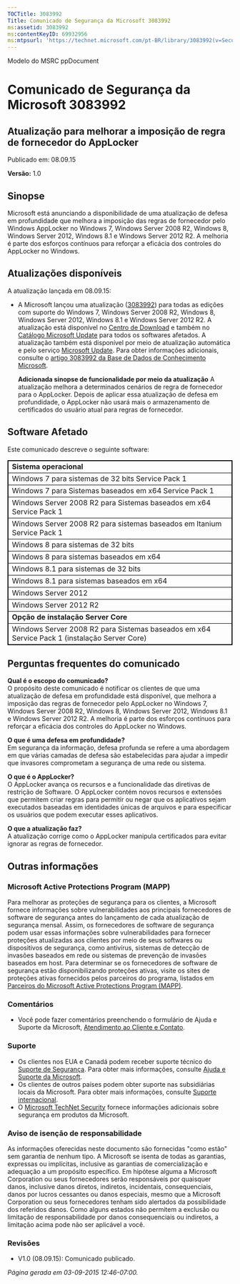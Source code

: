```yaml
---
TOCTitle: 3083992
Title: Comunicado de Segurança da Microsoft 3083992
ms:assetid: 3083992
ms:contentKeyID: 69932956
ms:mtpsurl: 'https://technet.microsoft.com/pt-BR/library/3083992(v=Security.10)'
---
```


Modelo do MSRC ppDocument

Comunicado de Segurança da Microsoft 3083992
============================================

Atualização para melhorar a imposição de regra de fornecedor do AppLocker
-------------------------------------------------------------------------

Publicado em: 08.09.15

**Versão:** 1.0

Sinopse
-------

<span id="sectionToggle0"></span>
Microsoft está anunciando a disponibilidade de uma atualização de defesa em profundidade que melhora a imposição das regras de fornecedor pelo Windows AppLocker no Windows 7, Windows Server 2008 R2, Windows 8, Windows Server 2012, Windows 8.1 e Windows Server 2012 R2. A melhoria é parte dos esforços contínuos para reforçar a eficácia dos controles do AppLocker no Windows.

Atualizações disponíveis
------------------------

<span id="sectionToggle1"></span>
A atualização lançada em 08.09.15:

-   A Microsoft lançou uma atualização ([3083992](http://support.microsoft.com/kb/3083992)) para todas as edições com suporte do Windows 7, Windows Server 2008 R2, Windows 8, Windows Server 2012, Windows 8.1 e Windows Server 2012 R2. A atualização está disponível no [Centro de Download](https://www.microsoft.com/pt-br/download/default.aspx) e também no [Catálogo Microsoft Update](http://catalog.update.microsoft.com/v7/site/install.aspx) para todos os softwares afetados. A atualização também está disponível por meio de atualização automática e pelo serviço [Microsoft Update](http://update.microsoft.com/microsoftupdate/v6/vistadefault.aspx?ln=pt-br). Para obter informações adicionais, consulte o [artigo 3083992 da Base de Dados de Conhecimento Microsoft](http://support.microsoft.com/kb/3083992).  

    **Adicionada sinopse de funcionalidade por meio da atualização**
    A atualização melhora a determinados cenários de regra de fornecedor para o AppLocker. Depois de aplicar essa atualização de defesa em profundidade, o AppLocker não usará mais o armazenamento de certificados do usuário atual para regras de fornecedor.

Software Afetado
----------------

<span id="sectionToggle2"></span>
Este comunicado descreve o seguinte software:

 
<p> </p>
<table style="border:1px solid black;">
<colgroup>
<col width="100%" />
</colgroup>
<tbody>
<tr class="odd">
<td style="border:1px solid black;"><strong>Sistema operacional</strong></td>
</tr>
<tr class="even">
<td style="border:1px solid black;">Windows 7 para sistemas de 32 bits Service Pack 1</td>
</tr>
<tr class="odd">
<td style="border:1px solid black;">Windows 7 para Sistemas baseados em x64 Service Pack 1</td>
</tr>
<tr class="even">
<td style="border:1px solid black;">Windows Server 2008 R2 para Sistemas baseados em x64 Service Pack 1</td>
</tr>
<tr class="odd">
<td style="border:1px solid black;">Windows Server 2008 R2 para sistemas baseados em Itanium Service Pack 1</td>
</tr>
<tr class="even">
<td style="border:1px solid black;">Windows 8 para sistemas de 32 bits</td>
</tr>
<tr class="odd">
<td style="border:1px solid black;">Windows 8 para sistemas baseados em x64</td>
</tr>
<tr class="even">
<td style="border:1px solid black;">Windows 8.1 para sistemas de 32 bits</td>
</tr>
<tr class="odd">
<td style="border:1px solid black;">Windows 8.1 para sistemas baseados em x64</td>
</tr>
<tr class="even">
<td style="border:1px solid black;">Windows Server 2012</td>
</tr>
<tr class="odd">
<td style="border:1px solid black;">Windows Server 2012 R2</td>
</tr>
<tr class="even">
<td style="border:1px solid black;"><strong>Opção de instalação Server Core</strong></td>
</tr>
<tr class="odd">
<td style="border:1px solid black;">Windows Server 2008 R2 para Sistemas baseados em x64 Service Pack 1 (instalação Server Core)</td>
</tr>
</tbody>
</table>
  
Perguntas frequentes do comunicado  
----------------------------------
  
<span id="sectionToggle3"></span>
**Qual é o escopo do comunicado?**  
O propósito deste comunicado é notificar os clientes de que uma atualização de defesa em profundidade está disponível, que melhora a imposição das regras de fornecedor pelo AppLocker no Windows 7, Windows Server 2008 R2, Windows 8, Windows Server 2012, Windows 8.1 e Windows Server 2012 R2. A melhoria é parte dos esforços contínuos para reforçar a eficácia dos controles do AppLocker no Windows.
  
**O que é uma defesa em profundidade?**   
Em segurança da informação, defesa profunda se refere a uma abordagem em que várias camadas de defesa são estabelecidas para ajudar a impedir que invasores comprometam a segurança de uma rede ou sistema.
  
**O que é o AppLocker?**  
O AppLocker avança os recursos e a funcionalidade das diretivas de restrição de Software. O AppLocker contém novos recursos e extensões que permitem criar regras para permitir ou negar que os aplicativos sejam executados baseadas em identidades únicas de arquivos e para especificar os usuários que podem executar esses aplicativos.
  
**O que a atualização faz?**  
A atualização corrige como o AppLocker manipula certificados para evitar ignorar as regras de fornecedor.
  
Outras informações  
------------------
  
<span id="sectionToggle4"></span>
### Microsoft Active Protections Program (MAPP)
  
Para melhorar as proteções de segurança para os clientes, a Microsoft fornece informações sobre vulnerabilidades aos principais fornecedores de software de segurança antes do lançamento de cada atualização de segurança mensal. Assim, os fornecedores de software de segurança podem usar essas informações sobre vulnerabilidades para fornecer proteções atualizadas aos clientes por meio de seus softwares ou dispositivos de segurança, como antivírus, sistemas de detecção de invasões baseados em rede ou sistemas de prevenção de invasões baseados em host. Para determinar se os fornecedores de software de segurança estão disponibilizando proteções ativas, visite os sites de proteções ativas fornecidos pelos parceiros do programa, listados em [Parceiros do Microsoft Active Protections Program (MAPP)](http://technet.microsoft.com/pt-br/security/dn467918).
  
### Comentários
  
-   Você pode fazer comentários preenchendo o formulário de Ajuda e Suporte da Microsoft, [Atendimento ao Cliente e Contato](http://support.microsoft.com/kb/?scid=sw;en;1257&amp;showpage=1&amp;ws=technet&amp;sd=tech).
  
### Suporte
  
-   Os clientes nos EUA e Canadá podem receber suporte técnico do [Suporte de Segurança](https://consumersecuritysupport.microsoft.com/default.aspx?mkt=pt-br). Para obter mais informações, consulte [Ajuda e Suporte da Microsoft](https://support.microsoft.com/pt-br).  
-   Os clientes de outros países podem obter suporte nas subsidiárias locais da Microsoft. Para obter mais informações, consulte [Suporte internacional](http://support.microsoft.com/common/international.aspx?ln=pt-br).  
-   O [Microsoft TechNet Security](http://technet.microsoft.com/pt-br/security/default.aspx) fornece informações adicionais sobre segurança em produtos da Microsoft.
  
### Aviso de isenção de responsabilidade
  
As informações oferecidas neste documento são fornecidas "como estão" sem garantia de nenhum tipo. A Microsoft se isenta de todas as garantias, expressas ou implícitas, inclusive as garantias de comercialização e adequação a um propósito específico. Em hipótese alguma a Microsoft Corporation ou seus fornecedores serão responsáveis por quaisquer danos, inclusive danos diretos, indiretos, incidentais, consequenciais, danos por lucros cessantes ou danos especiais, mesmo que a Microsoft Corporation ou seus fornecedores tenham sido alertados da possibilidade dos referidos danos. Como alguns estados não permitem a exclusão ou limitação de responsabilidade por danos consequenciais ou indiretos, a limitação acima pode não ser aplicável a você.
  
### Revisões
  
-   V1.0 (08.09.15): Comunicado publicado.
  
*Página gerada em 03-09-2015 12:46-07:00.*
